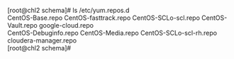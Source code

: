 [root@chl2 schema]# ls /etc/yum.repos.d <br>
CentOS-Base.repo       CentOS-fasttrack.repo  CentOS-SCLo-scl.repo     CentOS-Vault.repo      google-cloud.repo <br>
CentOS-Debuginfo.repo  CentOS-Media.repo      CentOS-SCLo-scl-rh.repo  cloudera-manager.repo <br>
[root@chl2 schema]# <br>
